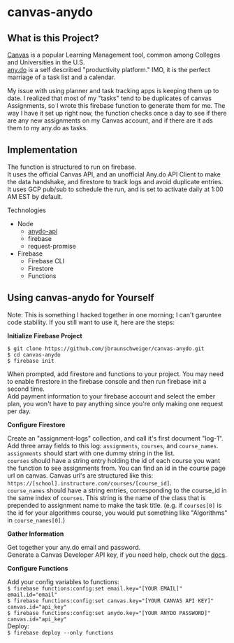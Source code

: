 # canvas-anydo

## What is this Project?

[Canvas](https://www.instructure.com/canvas/) is a popular Learning Management tool, common among Colleges and Universities in the U.S.  
[any.do](https://www.any.do) is a self described "productivity platform." IMO, it is the perfect marriage  of a task list and a calendar.  

My issue with using planner and task tracking apps is keeping them up to date. I realized that most of my "tasks" tend to be duplicates of canvas Assignments, so I wrote this firebase function to generate them for me. The way I have it set up right now, the function checks once a day to see if there are any new assignments on my Canvas account, and if there are it ads them to my any.do as tasks.

## Implementation

The function is structured to run on firebase.  
It uses the official Canvas API, and an unofficial Any.do API Client to make the data handshake, and firestore to track logs and avoid duplicate entries.  
It uses GCP pub/sub to schedule the run, and is set to activate daily at 1:00 AM EST by default.

Technologies
  - Node
    - [anydo-api](https://www.npmjs.com/package/anydo-api)
    - firebase
    - request-promise
  - Firebase
    - Firebase CLI
    - Firestore
    - Functions
    
 ## Using canvas-anydo for Yourself
 
 Note: This is something I hacked together in one morning; I can't garuntee code stability. If you still want to use it, here are the steps:  
 
 __Initialize Firebase Project__  
 
 `$ git clone https://github.com/jbraunschweiger/canvas-anydo.git`  
 `$ cd canvas-anydo`  
 `$ firebase init`  
  
When prompted, add firestore and functions to your project. You may need to enable firestore in the firebase console and then run firebase init a second time.  
Add payment information to your firebase account and select the ember plan, you won't have to pay anything since you're only making one request per day.  
  
__Configure Firestore__
  
Create an "assignment-logs" collection, and call it's first document "log-1". Add three array fields to this log: `assignments`, `courses`, and `course_names`.  
`assignments` should start with one dummy string in the list.  
`courses` should have a string entry holding the id of each course you want the function to see assignments from. You can find an id in the course page url on canvas. Canvas url's are structured like this: `https://[school].instructure.com/courses/[course_id]`.  
`course_names` should have a string entries, corresponding to the course_id in the same index of `courses`. This string is the name of the class that is prepended to assignment name to make the task title. (e.g. if `courses[0]` is the id for your algorithms course, you would put something like "Algorithms" in `course_names[0]`.)  
  
__Gather Information__
  
Get together your any.do email and password.  
Generate a Canvas Developer API key, if you need help, check out the [docs](https://canvas.instructure.com/courses/785215/pages/getting-started-with-the-api).  
  
__Configure Functions__
  
Add your config variables to functions:  
`$ firebase functions:config:set email.key="[YOUR EMAIL]" email.id="email"`  
`$ firebase functions:config:set canvas.key="[YOUR CANVAS API KEY]" canvas.id="api_key"`  
`$ firebase functions:config:set anydo.key="[YOUR ANYDO PASSWORD]" canvas.id="api_key"`  
Deploy:  
`$ firebase deploy --only functions`  

